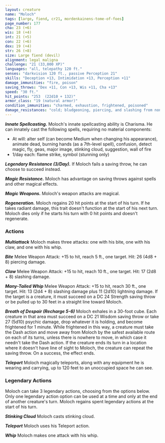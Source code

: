 ```yaml
---
layout: creature
name: "Moloch"
tags: [large, fiend, cr21, mordenkainens-tome-of-foes]
page_number: 177
cha: 23 (+6)
wis: 18 (+4)
int: 21 (+5)
con: 22 (+6)
dex: 19 (+4)
str: 26 (+8)
size: Large fiend (devil)
alignment: legal maligna
challenge: "21 (33,000 XP)"
languages: "all, telepathy 120 ft."
senses: "darkvision 120 ft., passive Perception 21"
skills: "Deception +13, Intimidation +13, Perception +11"
damage_immunities: "fire, poison"
saving_throws: "Dex +11, Con +13, Wis +11, Cha +13"
speed: "30 ft."
hit_points: "253  (22d10 + 132)"
armor_class: "19 (natural armor)"
condition_immunities: "charmed, exhaustion, frightened, poisoned"
damage_resistances: "cold; bludgeoning, piercing, and slashing from nonmagical attacks that aren't silvered"
---
```


***Innate Spellcasting.*** Moloch's innate spellcasting ability is Charisma. He can innately cast the following spells, requiring no material components:
* At will: alter self (can become Medium when changing his appearance), animate dead, burning hands (as a 7th-level spell), confusion, detect magic, fly, geas, major image, stinking cloud, suggestion, wall of fire
* 1/day each: flame strike, symbol (stunning only)

***Legendary Resistance (3/Day).*** If Moloch fails a saving throw, he can choose to succeed instead.

***Magic Resistance.*** Moloch has advantage on saving throws against spells and other magical effects.

***Magic Weapons.*** Moloch's weapon attacks are magical.

***Regeneration.*** Moloch regains 20 hit points at the start of his turn. If he takes radiant damage, this trait doesn't function at the start of his next turn. Moloch dies only if he starts his turn with 0 hit points and doesn't regenerate.

### Actions

***Multiattack*** Moloch makes three attacks: one with his bite, one with his claw, and one with his whip.

***Bite*** Melee Weapon Attack: +15 to hit, reach 5 ft., one target. Hit: 26 (4d8 + 8) piercing damage.

***Claw*** Melee Weapon Attack: +15 to hit, reach 10 ft., one target. Hit: 17 (2d8 + 8) slashing damage.

***Many-Tailed Whip*** Melee Weapon Attack: +15 to hit, reach 30 ft., one target. Hit: 13 (2d4 + 8) slashing damage plus 11 (2d10) lightning damage. If the target is a creature, it must succeed on a DC 24 Strength saving throw or be pulled up to 30 feet in a straight line toward Moloch.

***Breath of Despair (Recharge 5-6)*** Moloch exhales in a 30-foot cube. Each creature in that area must succeed on a DC 21 Wisdom saving throw or take 27 (5d10) psychic damage, drop whatever it is holding, and become frightened for 1 minute. While frightened in this way, a creature must take the Dash action and move away from Moloch by the safest available route on each of its turns, unless there is nowhere to move, in which case it needn't take the Dash action. If the creature ends its turn in a location where it doesn't have line of sight to Moloch, the creature can repeat the saving throw. On a success, the effect ends.

***Teleport*** Moloch magically teleports, along with any equipment he is wearing and carrying, up to 120 feet to an unoccupied space he can see.

### Legendary Actions

Moloch can take 3 legendary actions, choosing from the options below. Only one legendary action option can be used at a time and only at the end of another creature's turn. Moloch regains spent legendary actions at the start of his turn.

***Stinking Cloud*** Moloch casts stinking cloud.

***Teleport*** Moloch uses his Teleport action.

***Whip*** Moloch makes one attack with his whip.